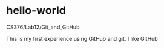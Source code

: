 # hello-world
CS376/Lab12/Git_and_GitHub

This is my first experience using GitHub and git. I like GitHub
